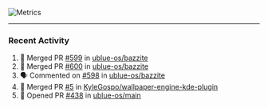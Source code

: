 ![Metrics](https://metrics.lecoq.io/KyleGospo?template=classic&base=header%2C%20activity%2C%20community%2C%20repositories%2C%20metadata&base.indepth=false&base.hireable=false&base.skip=false&config.timezone=America%2FLos_Angeles)

---
### Recent Activity
<!--START_SECTION:activity-->
1. 🎉 Merged PR [#599](https://github.com/ublue-os/bazzite/pull/599) in [ublue-os/bazzite](https://github.com/ublue-os/bazzite)
2. 🎉 Merged PR [#600](https://github.com/ublue-os/bazzite/pull/600) in [ublue-os/bazzite](https://github.com/ublue-os/bazzite)
3. 🗣 Commented on [#598](https://github.com/ublue-os/bazzite/issues/598#issuecomment-1837286536) in [ublue-os/bazzite](https://github.com/ublue-os/bazzite)
4. 🎉 Merged PR [#5](https://github.com/KyleGospo/wallpaper-engine-kde-plugin/pull/5) in [KyleGospo/wallpaper-engine-kde-plugin](https://github.com/KyleGospo/wallpaper-engine-kde-plugin)
5. 💪 Opened PR [#438](https://github.com/ublue-os/main/pull/438) in [ublue-os/main](https://github.com/ublue-os/main)
<!--END_SECTION:activity-->
